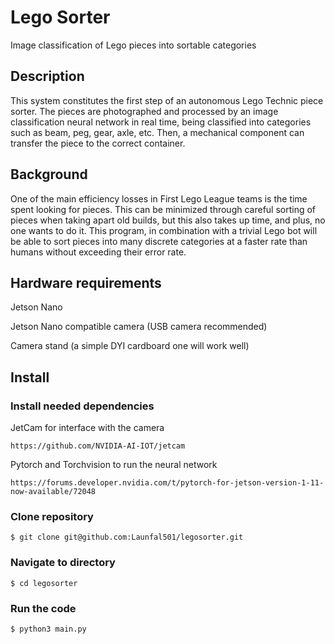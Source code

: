# Lego Sorter
Image classification of Lego pieces into sortable categories

## Description
This system constitutes the first step of an autonomous Lego Technic piece sorter. The pieces are photographed and processed by an image classification neural network in real time, being classified into categories such as beam, peg, gear, axle, etc. Then, a mechanical component can transfer the piece to the correct container.

## Background
One of the main efficiency losses in First Lego League teams is the time spent looking for pieces. This can be minimized through careful sorting of pieces when taking apart old builds, but this also takes up time, and plus, no one wants to do it. This program, in combination with a trivial Lego bot will be able to sort pieces into many discrete categories at a faster rate than humans without exceeding their error rate.

## Hardware requirements
Jetson Nano

Jetson Nano compatible camera (USB camera recommended)

Camera stand (a simple DYI cardboard one will work well)

## Install
### Install needed dependencies
JetCam for interface with the camera
```
https://github.com/NVIDIA-AI-IOT/jetcam
```
Pytorch and Torchvision to run the neural network
```
https://forums.developer.nvidia.com/t/pytorch-for-jetson-version-1-11-now-available/72048
```


### Clone repository
```
$ git clone git@github.com:Launfal501/legosorter.git
```

### Navigate to directory
```
$ cd legosorter
```

### Run the code
```
$ python3 main.py
